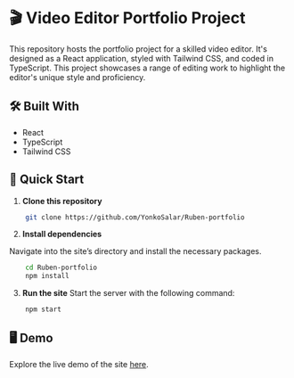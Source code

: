 # 🎬 Video Editor Portfolio Project

This repository hosts the portfolio project for a skilled video editor. It's designed as a React application, styled with Tailwind CSS, and coded in TypeScript. This project showcases a range of editing work to highlight the editor's unique style and proficiency.


## 🛠️ Built With
* React
* TypeScript
* Tailwind CSS

## 🚀 Quick Start

1. **Clone this repository**

```bash
    git clone https://github.com/YonkoSalar/Ruben-portfolio
```

2. **Install dependencies**

Navigate into the site’s directory and install the necessary packages.

```bash
    cd Ruben-portfolio
    npm install
```
3. **Run the site**
Start the server with the following command:

```bash
    npm start
```
## 🖥️ Demo
Explore the live demo of the site [here](https://ruben-portoflio.web.app/).


